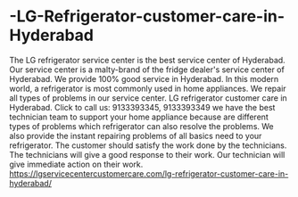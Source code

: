 # -LG-Refrigerator-customer-care-in-Hyderabad
 The LG refrigerator service center is the best service center of Hyderabad. Our service center is a malty-brand of the fridge dealer's service center of Hyderabad. We provide 100% good service in Hyderabad. In this modern world, a refrigerator is most commonly used in home appliances. We repair all types of problems in our service center. LG refrigerator customer care in Hyderabad. Click to call us: 9133393345, 9133393349 we have the best technician team to support your home appliance because are different types of problems which refrigerator can also resolve the problems. We also provide the instant repairing problems of all basics need to your refrigerator. The customer should satisfy the work done by the technicians. The technicians will give a good response to their work. Our technician will give immediate action on their work.  https://lgservicecentercustomercare.com/lg-refrigerator-customer-care-in-hyderabad/
